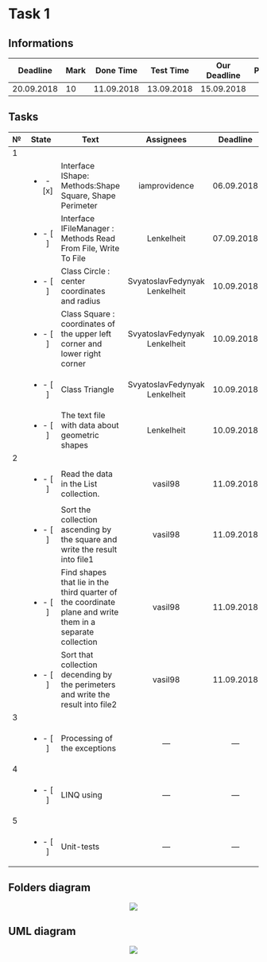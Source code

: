 # Task 1

## Informations

| Deadline |Mark|Done Time |Test Time |Our Deadline|Paydate|
|----------|----|----------|----------|------------|-------|
|20.09.2018| 10 |11.09.2018|13.09.2018|15.09.2018  |       |


## Tasks

|№|          State         |                            Text                                           |   Assignees  |  Deadline  |
|-|:----------------------:|---------------------------------------------------------------------------|:------------:|:----------:|
|                                                        1                                                                         |
| |<ul><li>- [x] </li></ul>|Interface IShape: Methods:Shape Square, Shape Perimeter                    |iamprovidence |06.09.2018  |
| |<ul><li>- [ ] </li></ul>|Interface IFileManager : Methods Read From File, Write To File             |Lenkelheit    |07.09.2018  |
| |<ul><li>- [ ] </li></ul>|Class Circle : center coordinates and radius               |SvyatoslavFedynyak<br>Lenkelheit|10.09.2018|
| |<ul><li>- [ ] </li></ul>|Class Square : coordinates of the upper left corner and lower right corner|SvyatoslavFedynyak<br>Lenkelheit|10.09.2018|
| |<ul><li>- [ ] </li></ul>|Class Triangle                                           |SvyatoslavFedynyak<br>Lenkelheit|10.09.2018  |
| |<ul><li>- [ ] </li></ul>|The text file with data about geometric shapes                                 |Lenkelheit|10.09.2018  |
|                                                        2                                                                         |
| |<ul><li>- [ ] </li></ul>|Read the data in the List collection.                                      |   vasil98    | 11.09.2018 |
| |<ul><li>- [ ] </li></ul>|Sort the collection ascending by the square and write the result into file1|   vasil98    | 11.09.2018 |
| |<ul><li>- [ ] </li></ul>|Find shapes that lie in the third quarter of the coordinate plane and write them in a separate collection|      vasil98 | 11.09.2018 |
| |<ul><li>- [ ] </li></ul>|Sort that collection decending by the perimeters and write the result into file2| vasil98 | 11.09.2018 |
|                                                        3                                                                         |
| |<ul><li>- [ ] </li></ul>|Processing of the exceptions                                               |       —      |      —     |
|                                                        4                                                                         |
| |<ul><li>- [ ] </li></ul>|LINQ using                                                                 |       —      |      —     |
|                                                        5                                                                         |
| |<ul><li>- [ ] </li></ul>|Unit-tests                                                                 |       —      |      —     |

## Folders diagram

<p align="center">
  <img src="/Images/Task1/files.png">
</p>

## UML diagram

<p align="center">
  <img src="/Images/Task1/uml.png">
</p>
